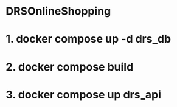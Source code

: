 # DRSOnlineShopping
# 1. docker compose up -d drs_db
# 2. docker compose build
# 3. docker compose up drs_api
